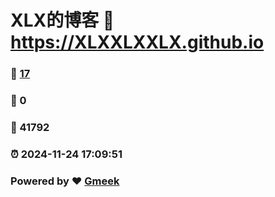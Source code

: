 # XLX的博客 :link: https://XLXXLXXLX.github.io 
### :page_facing_up: [17](https://XLXXLXXLX.github.io/tag.html) 
### :speech_balloon: 0 
### :hibiscus: 41792 
### :alarm_clock: 2024-11-24 17:09:51 
### Powered by :heart: [Gmeek](https://github.com/Meekdai/Gmeek)
